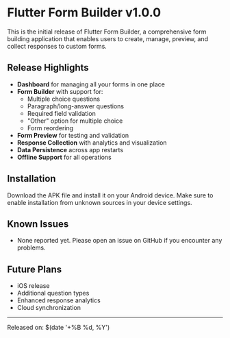 # Flutter Form Builder v1.0.0

This is the initial release of Flutter Form Builder, a comprehensive form building application that enables users to create, manage, preview, and collect responses to custom forms.

## Release Highlights

- **Dashboard** for managing all your forms in one place
- **Form Builder** with support for:
  - Multiple choice questions
  - Paragraph/long-answer questions
  - Required field validation
  - "Other" option for multiple choice
  - Form reordering
- **Form Preview** for testing and validation
- **Response Collection** with analytics and visualization
- **Data Persistence** across app restarts
- **Offline Support** for all operations

## Installation

Download the APK file and install it on your Android device. Make sure to enable installation from unknown sources in your device settings.

## Known Issues

- None reported yet. Please open an issue on GitHub if you encounter any problems.

## Future Plans

- iOS release
- Additional question types
- Enhanced response analytics
- Cloud synchronization

---

Released on: $(date '+%B %d, %Y') 